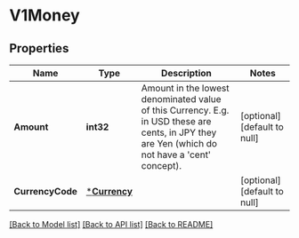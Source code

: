 # V1Money

## Properties
Name | Type | Description | Notes
------------ | ------------- | ------------- | -------------
**Amount** | **int32** | Amount in the lowest denominated value of this Currency. E.g. in USD these are cents, in JPY they are Yen (which do not have a &#x27;cent&#x27; concept). | [optional] [default to null]
**CurrencyCode** | [***Currency**](Currency.md) |  | [optional] [default to null]

[[Back to Model list]](../README.md#documentation-for-models) [[Back to API list]](../README.md#documentation-for-api-endpoints) [[Back to README]](../README.md)


